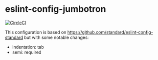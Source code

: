 # eslint-config-jumbotron

[![CircleCI](https://img.shields.io/circleci/project/github/rfit/eslint-config-jumbotron.svg)](https://circleci.com/gh/rfit/eslint-config-jumbotron)

This configuration is based on https://github.com/standard/eslint-config-standard but with some notable changes:
* indentation: tab
* semi: required

